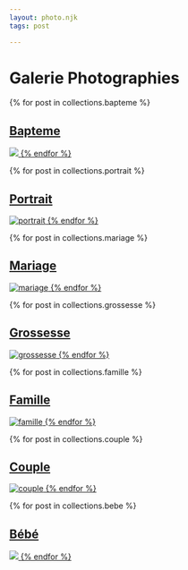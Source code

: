 ```yaml
---
layout: photo.njk
tags: post

---
```


# Galerie Photographies

<div class="container">
<div class="row">
{% for post in collections.bapteme %}
<a class="imgF" href="{{ post.url | url }}">
<h2>Bapteme</h2>

![](/images/bébé/mother-gcf406702f_1920.jpg)
{% endfor %}
</a>

{% for post in collections.portrait %}
<a class="imgF" href="{{ post.url | url }}">
<h2>Portrait</h2>

![portrait](/images/portrait/woman-g90b2bffed_1920.jpg)
{% endfor %}
</a>

{% for post in collections.mariage %}
<a class="imgF" href="{{ post.url | url }}">
<h2>Mariage</h2>

![mariage](/images/mariage/bride-g5f1c72416_1920%20(1).webp)
{% endfor %}
</a></div>
<div class="row">
{% for post in collections.grossesse %}
<a class="imgF" href="{{ post.url | url }}">
<h2>Grossesse</h2>

![grossesse](/images/grossesse/pregnancy-g3ecdd2c45_1920.jpg)
{% endfor %}
</a>

{% for post in collections.famille %}
<a class="imgF" href="{{ post.url | url }}">
<h2>Famille</h2>

![famille](/images/famille/boys-g16c01aeac_1920.jpg)
{% endfor %}
</a>

{% for post in collections.couple %}
<a class="imgF" href="{{ post.url | url }}">
<h2>Couple</h2>

![couple](/images/couple/couple-g0416a23f3_1920.jpg)
{% endfor %}
</a></div>
<div class="row">
{% for post in collections.bebe %}
<a class="imgF" href="{{ post.url | url }}">
<h2>Bébé</h2>

![](/images/bebe-2-500.jpg)
{% endfor %}
</a></div></div>